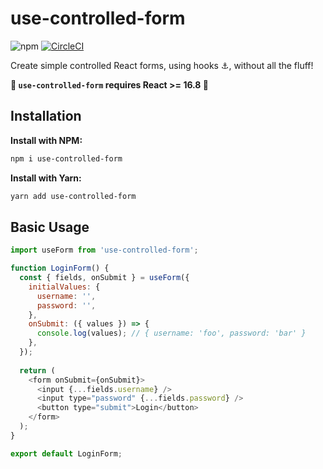 # use-controlled-form

![npm](https://img.shields.io/npm/v/use-controlled-form.svg)
[![CircleCI](https://circleci.com/gh/coreyleelarson/use-controlled-form.svg?style=svg)](https://circleci.com/gh/coreyleelarson/use-controlled-form)

Create simple controlled React forms, using hooks ⚓, without all the fluff!

**🚨 `use-controlled-form` requires React >= 16.8 🚨**

## Installation

**Install with NPM:**
```bash
npm i use-controlled-form
```

**Install with Yarn:**
```bash
yarn add use-controlled-form
```

## Basic Usage

```javascript
import useForm from 'use-controlled-form';

function LoginForm() {
  const { fields, onSubmit } = useForm({
    initialValues: {
      username: '',
      password: '',
    },
    onSubmit: ({ values }) => {
      console.log(values); // { username: 'foo', password: 'bar' }
    },
  });
  
  return (
    <form onSubmit={onSubmit}>
      <input {...fields.username} />
      <input type="password" {...fields.password} />
      <button type="submit">Login</button>
    </form>
  );
}

export default LoginForm;
```
